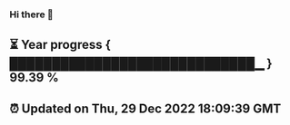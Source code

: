### Hi there 👋
⏳ Year progress { █████████████████████████████▁ } 99.39 %
---
⏰ Updated on Thu, 29 Dec 2022 18:09:39 GMT
---
